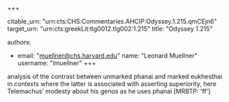 +++


citable_urn: "urn:cts:CHS:Commentaries.AHCIP:Odyssey.1.215.qmCEjn6"
target_urn: "urn:cts:greekLit:tlg0012.tlg002:1.215"
title: "Odyssey 1.215"

authors:
- email: "muellner@chs.harvard.edu"
  name: "Leonard Muellner"
  username: "lmuellner"
+++

<p>analysis of the contrast between unmarked phanai and marked eukhesthai in contexts where the latter is associated with asserting superiority, here Telemachus’ modesty about his genos as he uses phanai [MRBTP: 'ff']</p>